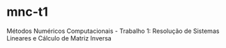 # mnc-t1
Métodos Numéricos Computacionais - Trabalho 1: Resolução de Sistemas Lineares e Cálculo de Matriz Inversa
